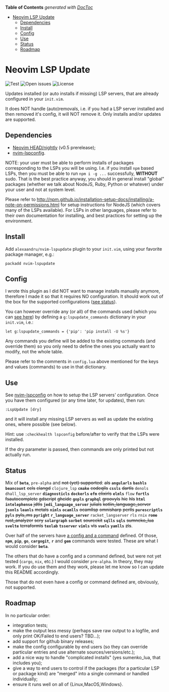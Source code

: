 <!-- START doctoc generated TOC please keep comment here to allow auto update -->
<!-- DON'T EDIT THIS SECTION, INSTEAD RE-RUN doctoc TO UPDATE -->

**Table of Contents** _generated with [DocToc](https://github.com/thlorenz/doctoc)_

- [Neovim LSP Update](#neovim-lsp-update)
  - [Dependencies](#dependencies)
  - [Install](#install)
  - [Config](#config)
  - [Use](#use)
  - [Status](#status)
  - [Roadmap](#roadmap)

<!-- END doctoc generated TOC please keep comment here to allow auto update -->

# Neovim LSP Update

![Test](https://github.com/alexaandru/nvim-lspupdate/workflows/Test/badge.svg)
![Open issues](https://img.shields.io/github/issues/alexaandru/nvim-lspupdate.svg)
![License](https://img.shields.io/badge/License-MIT-blue.svg)

Updates installed (or auto installs if missing) LSP servers, that are already
configured in your `init.vim`.

It does NOT handle (auto)removals, i.e. if you had a LSP
server installed and then removed it's config, it will NOT
remove it. Only installs and/or updates are supported.

## Dependencies

- [Neovim HEAD/nightly](https://github.com/neovim/neovim/releases/tag/nightly) (v0.5 prerelease);
- [nvim-lspconfig](https://github.com/neovim/nvim-lspconfig).

NOTE: your user must be able to perform installs of packages corresponding to the LSPs
you will be using. I.e. if you install `npm` based LSPs, then you must be able to
run `npm i -g ...` successfully, **WITHOUT** sudo. That is the best practice anyway,
you should in general install "global" packages (whether we talk about NodeJS, Ruby,
Python or whatever) under your user and not at system level.

Please refer to http://npm.github.io/installation-setup-docs/installing/a-note-on-permissions.html
for setup instructions for NodeJS (which covers many of the LSPs available). For
LSPs in other languages, please refer to their own documentation for installing,
and best practices for setting up the environment.

## Install

Add `alexaandru/nvim-lspupdate` plugin to your `init.vim`, using your favorite
package manager, e.g.:

```
packadd nvim-lspupdate
```

## Config

I wrote this plugin as I did NOT want to manage installs manually anymore,
therefore I made it so that it requires NO configuration. It should work
out of the box for the supported configurations ([see status](#status)).

You can however override any (or all) of the commands used (which you can
[see here](lua/lspupdate/config.lua#L85)) by defining a `g:lspupdate_commands`
dictionary in your `init.vim`, i.e.:

```VimL
let g:lspupdate_commands = {'pip': 'pip install -U %s'}
```

Any commands you define will be added to the existing commands (and override
them) so you only need to define the ones you actually want to modify, not the
whole table.

Please refer to the comments in `config.lua` above mentioned for the keys
and values (commands) to use in that dictionary.

## Use

See [nvim-lspconfig](https://github.com/neovim/nvim-lspconfig#quickstart) on
how to setup the LSP servers' configuration. Once you have them configured
(or any time later, for updates), then run:

```
:LspUpdate [dry]
```

and it will install any missing LSP servers as well as update the existing ones,
where possible (see below).

Hint: use `:checkhealth lspconfig` before/after to verify that the LSPs were
installed.

If the dry parameter is passed, then commands are only printed but not actually run.

## Status

Mix of **`beta`**, `pre-alpha` and <s>not (yet) supported</s>:
<s>als</s>
**`angularls`**
**`bashls`**
**`beancount`**
<s>ccls</s>
<s>clangd</s>
`clojure_lsp`
**`cmake`**
<s>codeqlls</s>
**`cssls`**
<s>dartls</s>
`denols`
`dhall_lsp_server`
**`diagnosticls`**
**`dockerls`**
**`efm`**
<s>elixirls</s>
**`elmls`**
`flow`
**`fortls`**
<s>fsautocomplete</s>
<s>gdscript</s>
<s>ghcide</s>
**`gopls`**
**`graphql`**
<s>groovyls</s>
<s>hie</s>
<s>hls</s>
**`html`**
**`intelephense`**
<s>jdtls</s>
**`jedi_language_server`**
<s>julials</s>
<s>kotlin_language_server</s>
**`jsonls`**
**`leanls`**
<s>metals</s>
**`nimls`**
**`ocamlls`**
<s>ocamllsp</s>
<s>omnisharp</s>
<s>perlls</s>
**`purescriptls`**
**`pyls`**
<s>pyls_ms</s>
**`pyright`**
**`r_language_server`**
`racket_langserver`
`rls`
`rnix`
**`rome`**
<s>rust_analyzer</s>
<s>scry</s>
**`solargraph`**
**`sorbet`**
<s>sourcekit</s>
**`sqlls`**
**`sqls`**
<s>sumneko_lua</s>
**`svelte`**
<s>terraformls</s>
**`texlab`**
**`tsserver`**
**`vimls`**
<s>vls</s>
**`vuels`**
**`yamlls`**
<s>zls</s>.

Over half of the servers have [a config and a command](lua/lspupdate/config.lua)
defined. Of those, **`npm`**, **`pip`**, **`go`**, **`cargogit`**, **`r`** and **`gem`**
commands were tested. These are what I would consider **`beta`**.

The others that do have a config and a command defined, but were not yet
tested (`cargo`, `nix`, etc.) I would consider `pre-alpha`. In theory,
they may work. If you do use them and they work, please let me know so I
can update this README accordingly.

Those that do not even have a config or command defined are, obviously,
not supported.

## Roadmap

In no particular order:

- integration tests;
- make the output less messy (perhaps save raw output to a logfile, and only print
  OK/Failed to end users? TBD...);
- add support for github binary releases;
- make the config configurable by end users (so they can override
  particular entries and use alternate sources/versions/etc.);
- add a nice way to handle "complicated installs" (yes sumenko_lua,
  that includes you);
- give a way to end users to control if the packages (for a
  particular LSP or package kind) are "merged" into a single
  command or handled individually;
- ensure it runs well on all of {Linux,MacOS,Windows}.
